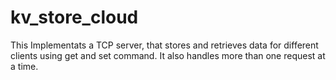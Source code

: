 # kv_store_cloud
This Implementats a TCP server, that stores and retrieves data for different clients using get and set command. It also handles more than one request at a time. 
